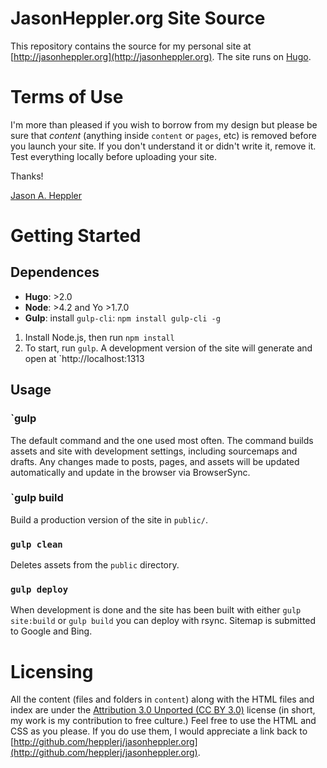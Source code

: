 # JasonHeppler.org  Site Source

This repository contains the source for my personal site at 
[http://jasonheppler.org](http://jasonheppler.org). The site runs on 
[Hugo](https://gohugo.io). 

# Terms of Use

I'm more than pleased if you wish to borrow from my design but please be sure 
that *content* (anything inside `content` or `pages`, etc) is removed before you 
launch your site. If you don't understand it or didn't write it, remove it. 
Test everything locally before uploading your site.

Thanks!

[Jason A. Heppler](http://jasonheppler.org)

# Getting Started

## Dependences

- **Hugo**: >2.0
- **Node**: >4.2 and Yo >1.7.0
- **Gulp**: install `gulp-cli`: `npm install gulp-cli -g`

1. Install Node.js, then run `npm install`
2. To start, run `gulp`. A development version of the site will generate and open at `http://localhost:1313

## Usage

### `gulp

The default command and the one used most often. The command builds assets and site with development settings, including sourcemaps and drafts. Any changes made to posts, pages, and assets will be updated automatically and update in the browser via BrowserSync.

### `gulp build

Build a production version of the site in `public/`.

### `gulp clean`

Deletes assets from the `public` directory.

### `gulp deploy`

When development is done and the site has been built with either `gulp site:build` or `gulp build` you can deploy with rsync. Sitemap is submitted to Google and Bing.

# Licensing

All the content (files and folders in `content`) along with the HTML files and 
index are under the [Attribution 3.0 Unported (CC BY 
3.0)](http://creativecommons.org/licenses/by/3.0/) license (in short, my work 
is my contribution to free culture.) Feel free to use the HTML and CSS as you 
please. If you do use them, I would appreciate a link back to 
[http://github.com/hepplerj/jasonheppler.org](http://github.com/hepplerj/jasonheppler.org). 

